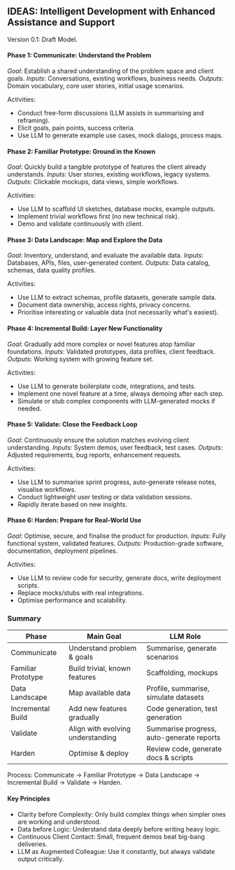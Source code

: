 
## IDEAS: Intelligent Development with Enhanced Assistance and Support

Version 0.1: Draft Model.


#### Phase 1: Communicate: Understand the Problem

*Goal*: Establish a shared understanding of the problem space and client goals.
*Inputs*: Conversations, existing workflows, business needs.
*Outputs*: Domain vocabulary, core user stories, initial usage scenarios.

Activities:
- Conduct free-form discussions (LLM assists in summarising and reframing).
- Elicit goals, pain points, success criteria.
- Use LLM to generate example use cases, mock dialogs, process maps.


#### Phase 2: Familiar Prototype: Ground in the Known

*Goal*: Quickly build a tangible prototype of features the client already understands.
*Inputs*: User stories, existing workflows, legacy systems.
*Outputs*: Clickable mockups, data views, simple workflows.

Activities:
- Use LLM to scaffold UI sketches, database mocks, example outputs.
- Implement trivial workflows first (no new technical risk).
- Demo and validate continuously with client.


#### Phase 3: Data Landscape: Map and Explore the Data

*Goal*: Inventory, understand, and evaluate the available data.
*Inputs*: Databases, APIs, files, user-generated content.
*Outputs*: Data catalog, schemas, data quality profiles.

Activities:
- Use LLM to extract schemas, profile datasets, generate sample data.
- Document data ownership, access rights, privacy concerns.
- Prioritise interesting or valuable data (not necessarily what's easiest).


#### Phase 4: Incremental Build: Layer New Functionality

*Goal*: Gradually add more complex or novel features atop familiar foundations.
*Inputs*: Validated prototypes, data profiles, client feedback.
*Outputs*: Working system with growing feature set.

Activities:
- Use LLM to generate boilerplate code, integrations, and tests.
- Implement one novel feature at a time, always demoing after each step.
- Simulate or stub complex components with LLM-generated mocks if needed.


#### Phase 5: Validate: Close the Feedback Loop

*Goal*: Continuously ensure the solution matches evolving client understanding.
*Inputs*: System demos, user feedback, test cases.
*Outputs*: Adjusted requirements, bug reports, enhancement requests.

Activities:
- Use LLM to summarise sprint progress, auto-generate release notes, visualise workflows.
- Conduct lightweight user testing or data validation sessions.
- Rapidly iterate based on new insights.


#### Phase 6: Harden: Prepare for Real-World Use

*Goal*: Optimise, secure, and finalise the product for production.
*Inputs*: Fully functional system, validated features.
*Outputs*: Production-grade software, documentation, deployment pipelines.

Activities:
- Use LLM to review code for security, generate docs, write deployment scripts.
- Replace mocks/stubs with real integrations.
- Optimise performance and scalability.


### Summary

|Phase	|Main Goal	|LLM Role|
|--|--|--|
|Communicate	|Understand problem & goals	|Summarise, generate scenarios|
|Familiar Prototype	|Build trivial, known features	|Scaffolding, mockups|
|Data Landscape	|Map available data	|Profile, summarise, simulate datasets|
|Incremental Build	|Add new features gradually	|Code generation, test generation|
|Validate	|Align with evolving understanding	|Summarise progress, auto-generate reports|
|Harden	|Optimise & deploy	|Review code, generate docs & scripts|

Process: Communicate → Familiar Prototype → Data Landscape → Incremental Build → Validate → Harden.


#### Key Principles
- Clarity before Complexity: Only build complex things when simpler ones are working and understood.
- Data before Logic: Understand data deeply before writing heavy logic.
- Continuous Client Contact: Small, frequent demos beat big-bang deliveries.
- LLM as Augmented Colleague: Use it constantly, but always validate output critically.

